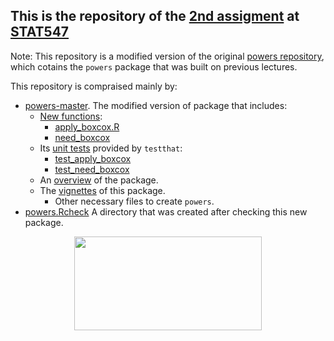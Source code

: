 ## This is the repository of the [**2nd assigment**](https://github.com/STAT545-UBC/Classroom/blob/master/assignments/hw07/hw07.md) at [STAT547](http://stat545.com/Classroom/)

Note: This repository is a modified version of the original [powers repository](https://github.com/vincenzocoia/powers), which cotains the `powers` package that was built on previous lectures.

This repository is compraised mainly by:
  
+ [powers-master](https://github.com/STAT545-UBC-students/hw07-CeciliaLe07/tree/master/powers-master). The modified version of package that includes:
    - [New functions](https://github.com/STAT545-UBC-students/hw07-CeciliaLe07/tree/master/powers-master/R):
        + [apply_boxcox.R](https://github.com/STAT545-UBC-students/hw07-CeciliaLe07/blob/master/powers-master/R/apply_boxcox.R)
        + [need_boxcox](https://github.com/STAT545-UBC-students/hw07-CeciliaLe07/blob/master/powers-master/R/need_boxcox.R) 
    - Its [unit tests](https://github.com/STAT545-UBC-students/hw07-CeciliaLe07/tree/master/powers-master/tests) provided by `testthat`:
        + [test_apply_boxcox](https://github.com/STAT545-UBC-students/hw07-CeciliaLe07/blob/master/powers-master/tests/testthat/test_apply_boxcox.R)
        + [test_need_boxcox](https://github.com/STAT545-UBC-students/hw07-CeciliaLe07/blob/master/powers-master/tests/testthat/test_need_boxcox.R)
    - An [overview](https://github.com/STAT545-UBC-students/hw07-CeciliaLe07/blob/master/powers-master/README.md) of the package.
    - The [vignettes](https://github.com/STAT545-UBC-students/hw07-CeciliaLe07/tree/master/powers-master/vignettes) of this package.
        + Other necessary files to create `powers`. 
+ [powers.Rcheck](https://github.com/STAT545-UBC-students/hw07-CeciliaLe07/tree/master/powers.Rcheck) A directory that was created after checking this new package.
        
<p align="center">
<img src="https://media.giphy.com/media/26AHyxxCItIbFijLO/giphy.gif" width="300" height="150"/>
</p>
